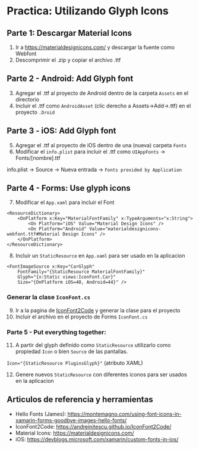 ﻿# Practica: Utilizando Glyph Icons

## Parte 1: Descargar Material Icons

1) Ir a https://materialdesignicons.com/ y descargar la fuente como Webfont
2) Descomprimir el .zip y copiar el archivo .ttf

## Parte 2 - Android: Add Glyph font
3) Agregar el .ttf al proyecto de Android dentro de la carpeta `Assets` en el directorio
4) Incluir el .ttf como `AndroidAsset` (clic derecho a Assets->Add->.ttf) en el proyecto `.Droid`

## Parte 3 - iOS: Add Glyph font
5) Agregar el .ttf al proyecto de iOS dentro de una (nueva) carpeta `Fonts`
6) Modificar el `info.plist` para incluir el .ttf como `UIAppFonts` -> Fonts/[nombre].ttf

info.plist -> Source -> Nueva entrada -> `Fonts provided by Application`

## Parte 4 - Forms: Use glyph icons 
7) Modificar el `App.xaml` para incluir el Font

```
<ResourceDictionary>
    <OnPlatform x:Key="MaterialFontFamily" x:TypeArguments="x:String">
        <On Platform="iOS" Value="Material Design Icons" />
        <On Platform="Android" Value="materialdesignicons-webfont.ttf#Material Design Icons" />
    </OnPlatform>
</ResourceDictionary>
```

8) Incluir un `StaticResource` en `App.xaml` para ser usado en la aplicacion

```
<FontImageSource x:Key="CarGlyph"
    FontFamily="{StaticResource MaterialFontFamily}"
    Glyph="{x:Static views:IconFont.Car}"
    Size="{OnPlatform iOS=40, Android=44}" />

```
### Generar la clase `IconFont.cs`
9) Ir a la pagina de [IconFont2Code](https://andreinitescu.github.io/IconFont2Code/) y generar la clase para el proyecto
10) Incluir el archivo en el proyecto de Forms `IconFont.cs`

### Parte 5 - Put everything together:
11) A partir del glyph definido como `StaticResource` utilizarlo como propiedad `Icon` o bien `Source` de las pantallas.

`Icon="{StaticResource PluginsGlyph}"` (atributo XAML)

12) Genere nuevos `StaticResource` con diferentes iconos para ser usados en la aplicacion

## Articulos de referencia y herramientas

- Hello Fonts (James): https://montemagno.com/using-font-icons-in-xamarin-forms-goodbye-images-hello-fonts/
- IconFont2Code: https://andreinitescu.github.io/IconFont2Code/
- Material Icons: https://materialdesignicons.com/
- iOS: https://devblogs.microsoft.com/xamarin/custom-fonts-in-ios/